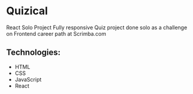 # Quizical

React Solo Project
Fully responsive Quiz project done solo as a challenge on Frontend career path at Scrimba.com 

## Technologies:

* HTML
* CSS
* JavaScript
* React
